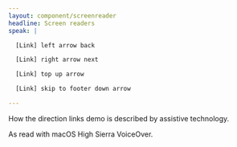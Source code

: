 ```yaml
---
layout: component/screenreader
headline: Screen readers
speak: |

  [Link] left arrow back

  [Link] right arrow next

  [Link] top up arrow

  [Link] skip to footer down arrow

---
```



How the direction links demo is described by assistive technology.

As read with macOS High Sierra VoiceOver.
